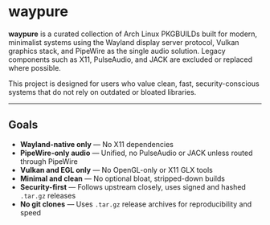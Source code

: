 # waypure

**waypure** is a curated collection of Arch Linux PKGBUILDs built for modern, minimalist systems using the Wayland display server protocol, Vulkan graphics stack, and PipeWire as the single audio solution. Legacy components such as X11, PulseAudio, and JACK are excluded or replaced where possible.

This project is designed for users who value clean, fast, security-conscious systems that do not rely on outdated or bloated libraries.

---

## Goals

- **Wayland-native only** — No X11 dependencies
- **PipeWire-only audio** — Unified, no PulseAudio or JACK unless routed through PipeWire
- **Vulkan and EGL only** — No OpenGL-only or X11 GLX tools
- **Minimal and clean** — No optional bloat, stripped-down builds
- **Security-first** — Follows upstream closely, uses signed and hashed `.tar.gz` releases
- **No git clones** — Uses `.tar.gz` release archives for reproducibility and speed
